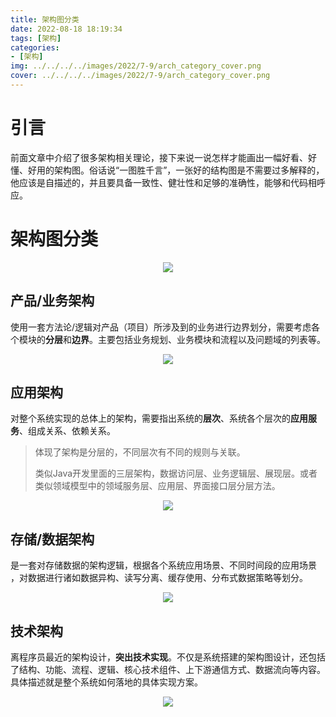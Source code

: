 ```yaml
---
title: 架构图分类
date: 2022-08-18 18:19:34
tags: [架构]
categories: 
- [架构]
img: ../../../../images/2022/7-9/arch_category_cover.png
cover: ../../../../images/2022/7-9/arch_category_cover.png
---
```


# 引言

前面文章中介绍了很多架构相关理论，接下来说一说怎样才能画出一幅好看、好懂、好用的架构图。俗话说“一图胜千言”，一张好的结构图是不需要过多解释的，他应该是自描述的，并且要具备一致性、健壮性和足够的准确性，能够和代码相呼应。

# 架构图分类

<div align=center><img src="../../../../images/2022/7-9/arch_category.png" algin="center"/></div>

## 产品/业务架构

使用一套方法论/逻辑对产品（项目）所涉及到的业务进行边界划分，需要考虑各个模块的**分层**和**边界**。主要包括业务规划、业务模块和流程以及问题域的列表等。

<div align=center><img src="../../../../images/2022/7-9/arch_category_PM.png" algin="center"/></div>

## 应用架构

对整个系统实现的总体上的架构，需要指出系统的**层次**、系统各个层次的**应用服务**、组成关系、依赖关系。

> 体现了架构是分层的，不同层次有不同的规则与关联。
>
> 类似Java开发里面的三层架构，数据访问层、业务逻辑层、展现层。或者类似领域模型中的领域服务层、应用层、界面接口层分层方法。

<div align=center><img src="../../../../images/2022/7-9/arch_category_applocation.png" algin="center"/></div>

## 存储/数据架构

是一套对存储数据的架构逻辑，根据各个系统应用场景、不同时间段的应用场景 ，对数据进行诸如数据异构、读写分离、缓存使用、分布式数据策略等划分。

<div align=center><img src="../../../../images/2022/7-9/arch_category_data.png" algin="center"/></div>

## 技术架构

离程序员最近的架构设计，**突出技术实现**。不仅是系统搭建的架构图设计，还包括了结构、功能、流程、逻辑、核心技术组件、上下游通信方式、数据流向等内容。具体描述就是整个系统如何落地的具体实现方案。

<div align=center><img src="../../../../images/2022/7-9/arch_category_tech.png" algin="center"/></div>
